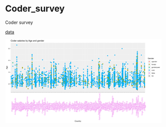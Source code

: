 # Coder_survey
Coder survey

[data](https://raw.githubusercontent.com/NicJC/Coder_survey/main/Coder.csv)

![](https://github.com/NicJC/Coder_survey/blob/main/Code1.png)
